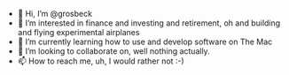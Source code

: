 - 👋 Hi, I’m @grosbeck
- 👀 I’m interested in finance and investing and retirement, oh and building and flying experimental airplanes
- 🌱 I’m currently learning how to use and develop software on The Mac
- 💞️ I’m looking to collaborate on, well nothing actually.
- 📫 How to reach me, uh, I would rather not :-)

<!---
grosbeck/grosbeck is a ✨ special ✨ repository because its `README.md` (this file) appears on your GitHub profile.
You can click the Preview link to take a look at your changes.
--->
